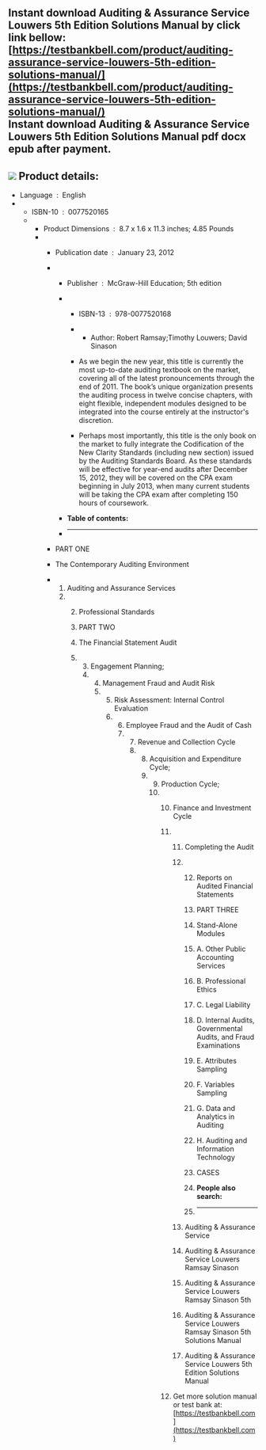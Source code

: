 Instant download **Auditing & Assurance Service Louwers 5th Edition Solutions Manual** by click link bellow:  
[https://testbankbell.com/product/auditing-assurance-service-louwers-5th-edition-solutions-manual/](https://testbankbell.com/product/auditing-assurance-service-louwers-5th-edition-solutions-manual/)  
**Instant download Auditing &amp; Assurance Service Louwers 5th Edition Solutions Manual pdf docx epub after payment.**
-----------------------------------------------------------------------------------------------------------------------


![](https://testbankbell.com/wp-content/uploads/2023/05/auditing-amp-assurance-service-louwers-ramsay-sinason-5th-sm.jpg)
**Product details:**
--------------------


* Language ‏ : ‎ English
* * ISBN-10 ‏ : ‎ 0077520165
  * * Product Dimensions ‏ : ‎ 8.7 x 1.6 x 11.3 inches; 4.85 Pounds
    * * Publication date ‏ : ‎ January 23, 2012
      * * Publisher ‏ : ‎ McGraw-Hill Education; 5th edition
        * * ISBN-13 ‏ : ‎ 978-0077520168
          * * Author: Robert Ramsay;Timothy Louwers; David Sinason
           
          * As we begin the new year, this title is currently the most up-to-date auditing textbook on the market, covering all of the latest pronouncements through the end of 2011. The book’s unique organization presents the auditing process in twelve concise chapters, with eight flexible, independent modules designed to be integrated into the course entirely at the instructor's discretion.
         
          * Perhaps most importantly, this title is the only book on the market to fully integrate the Codification of the New Clarity Standards (including new section) issued by the Auditing Standards Board. As these standards will be effective for year-end audits after December 15, 2012, they will be covered on the CPA exam beginning in July 2013, when many current students will be taking the CPA exam after completing 150 hours of coursework.
         
        * **Table of contents:**
        * ----------------------
       
      * PART ONE
      * The Contemporary Auditing Environment
      * 1. Auditing and Assurance Services
        2. 2. Professional Standards
          
           3. PART TWO
           4. The Financial Statement Audit
           5. 3. Engagement Planning;
              4. 4. Management Fraud and Audit Risk
                 5. 5. Risk Assessment: Internal Control Evaluation
                    6. 6. Employee Fraud and the Audit of Cash
                       7. 7. Revenue and Collection Cycle
                          8. 8. Acquisition and Expenditure Cycle;
                             9. 9. Production Cycle;
                                10. 10. Finance and Investment Cycle
                                    11. 11. Completing the Audit
                                        12. 12. Reports on Audited Financial Statements
                                           
                                            13. PART THREE
                                            14. Stand-Alone Modules
                                            15. A. Other Public Accounting Services
                                            16. B. Professional Ethics
                                            17. C. Legal Liability
                                            18. D. Internal Audits, Governmental Audits, and Fraud Examinations
                                            19. E. Attributes Sampling
                                            20. F. Variables Sampling
                                            21. G. Data and Analytics in Auditing
                                            22. H. Auditing and Information Technology
                                           
                                            23. CASES
                                            24. **People also search:**
                                            25. -----------------------
                                           
                                        13. Auditing &amp; Assurance Service
                                        14. Auditing &amp; Assurance Service Louwers Ramsay Sinason
                                        15. Auditing &amp; Assurance Service Louwers Ramsay Sinason 5th
                                        16. Auditing &amp; Assurance Service Louwers Ramsay Sinason 5th Solutions Manual
                                        17. Auditing & Assurance Service Louwers 5th Edition Solutions Manual
                                       
                                    12.  Get more solution manual or test bank at: [https://testbankbell.com](https://testbankbell.com)
